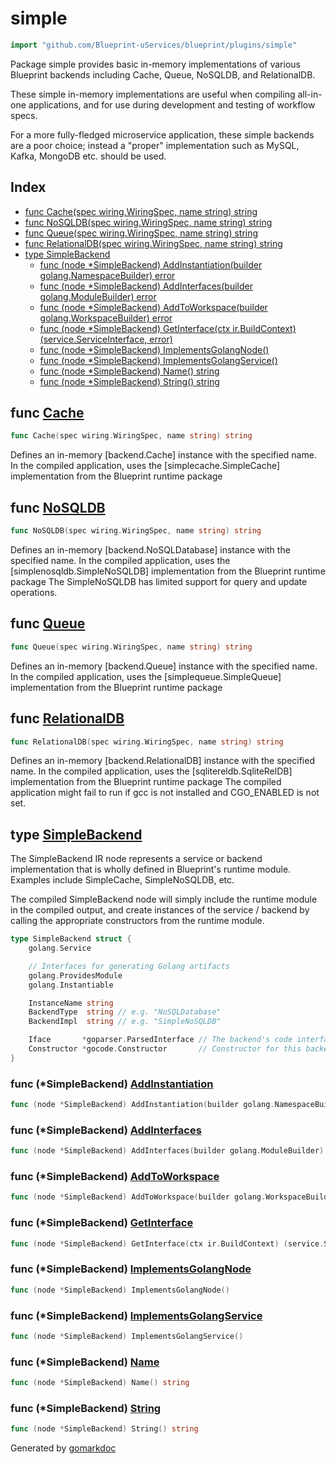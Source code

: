 <!-- Code generated by gomarkdoc. DO NOT EDIT -->

# simple

```go
import "github.com/Blueprint-uServices/blueprint/plugins/simple"
```

Package simple provides basic in\-memory implementations of various Blueprint backends including Cache, Queue, NoSQLDB, and RelationalDB.

These simple in\-memory implementations are useful when compiling all\-in\-one applications, and for use during development and testing of workflow specs.

For a more fully\-fledged microservice application, these simple backends are a poor choice; instead a "proper" implementation such as MySQL, Kafka, MongoDB etc. should be used.

## Index

- [func Cache\(spec wiring.WiringSpec, name string\) string](<#Cache>)
- [func NoSQLDB\(spec wiring.WiringSpec, name string\) string](<#NoSQLDB>)
- [func Queue\(spec wiring.WiringSpec, name string\) string](<#Queue>)
- [func RelationalDB\(spec wiring.WiringSpec, name string\) string](<#RelationalDB>)
- [type SimpleBackend](<#SimpleBackend>)
  - [func \(node \*SimpleBackend\) AddInstantiation\(builder golang.NamespaceBuilder\) error](<#SimpleBackend.AddInstantiation>)
  - [func \(node \*SimpleBackend\) AddInterfaces\(builder golang.ModuleBuilder\) error](<#SimpleBackend.AddInterfaces>)
  - [func \(node \*SimpleBackend\) AddToWorkspace\(builder golang.WorkspaceBuilder\) error](<#SimpleBackend.AddToWorkspace>)
  - [func \(node \*SimpleBackend\) GetInterface\(ctx ir.BuildContext\) \(service.ServiceInterface, error\)](<#SimpleBackend.GetInterface>)
  - [func \(node \*SimpleBackend\) ImplementsGolangNode\(\)](<#SimpleBackend.ImplementsGolangNode>)
  - [func \(node \*SimpleBackend\) ImplementsGolangService\(\)](<#SimpleBackend.ImplementsGolangService>)
  - [func \(node \*SimpleBackend\) Name\(\) string](<#SimpleBackend.Name>)
  - [func \(node \*SimpleBackend\) String\(\) string](<#SimpleBackend.String>)


<a name="Cache"></a>
## func [Cache](<https://gitlab.mpi-sws.org/cld/blueprint2/blueprint/blob/main/plugins/simple/wiring.go#L38>)

```go
func Cache(spec wiring.WiringSpec, name string) string
```

Defines an in\-memory \[backend.Cache\] instance with the specified name. In the compiled application, uses the \[simplecache.SimpleCache\] implementation from the Blueprint runtime package

<a name="NoSQLDB"></a>
## func [NoSQLDB](<https://gitlab.mpi-sws.org/cld/blueprint2/blueprint/blob/main/plugins/simple/wiring.go#L19>)

```go
func NoSQLDB(spec wiring.WiringSpec, name string) string
```

Defines an in\-memory \[backend.NoSQLDatabase\] instance with the specified name. In the compiled application, uses the \[simplenosqldb.SimpleNoSQLDB\] implementation from the Blueprint runtime package The SimpleNoSQLDB has limited support for query and update operations.

<a name="Queue"></a>
## func [Queue](<https://gitlab.mpi-sws.org/cld/blueprint2/blueprint/blob/main/plugins/simple/wiring.go#L32>)

```go
func Queue(spec wiring.WiringSpec, name string) string
```

Defines an in\-memory \[backend.Queue\] instance with the specified name. In the compiled application, uses the \[simplequeue.SimpleQueue\] implementation from the Blueprint runtime package

<a name="RelationalDB"></a>
## func [RelationalDB](<https://gitlab.mpi-sws.org/cld/blueprint2/blueprint/blob/main/plugins/simple/wiring.go#L26>)

```go
func RelationalDB(spec wiring.WiringSpec, name string) string
```

Defines an in\-memory \[backend.RelationalDB\] instance with the specified name. In the compiled application, uses the \[sqlitereldb.SqliteRelDB\] implementation from the Blueprint runtime package The compiled application might fail to run if gcc is not installed and CGO\_ENABLED is not set.

<a name="SimpleBackend"></a>
## type [SimpleBackend](<https://gitlab.mpi-sws.org/cld/blueprint2/blueprint/blob/main/plugins/simple/ir.go#L21-L34>)

The SimpleBackend IR node represents a service or backend implementation that is wholly defined in Blueprint's runtime module. Examples include SimpleCache, SimpleNoSQLDB, etc.

The compiled SimpleBackend node will simply include the runtime module in the compiled output, and create instances of the service / backend by calling the appropriate constructors from the runtime module.

```go
type SimpleBackend struct {
    golang.Service

    // Interfaces for generating Golang artifacts
    golang.ProvidesModule
    golang.Instantiable

    InstanceName string
    BackendType  string // e.g. "NoSQLDatabase"
    BackendImpl  string // e.g. "SimpleNoSQLDB"

    Iface       *goparser.ParsedInterface // The backend's code interface
    Constructor *gocode.Constructor       // Constructor for this backend implementation
}
```

<a name="SimpleBackend.AddInstantiation"></a>
### func \(\*SimpleBackend\) [AddInstantiation](<https://gitlab.mpi-sws.org/cld/blueprint2/blueprint/blob/main/plugins/simple/ir.go#L86>)

```go
func (node *SimpleBackend) AddInstantiation(builder golang.NamespaceBuilder) error
```



<a name="SimpleBackend.AddInterfaces"></a>
### func \(\*SimpleBackend\) [AddInterfaces](<https://gitlab.mpi-sws.org/cld/blueprint2/blueprint/blob/main/plugins/simple/ir.go#L82>)

```go
func (node *SimpleBackend) AddInterfaces(builder golang.ModuleBuilder) error
```



<a name="SimpleBackend.AddToWorkspace"></a>
### func \(\*SimpleBackend\) [AddToWorkspace](<https://gitlab.mpi-sws.org/cld/blueprint2/blueprint/blob/main/plugins/simple/ir.go#L76>)

```go
func (node *SimpleBackend) AddToWorkspace(builder golang.WorkspaceBuilder) error
```



<a name="SimpleBackend.GetInterface"></a>
### func \(\*SimpleBackend\) [GetInterface](<https://gitlab.mpi-sws.org/cld/blueprint2/blueprint/blob/main/plugins/simple/ir.go#L72>)

```go
func (node *SimpleBackend) GetInterface(ctx ir.BuildContext) (service.ServiceInterface, error)
```



<a name="SimpleBackend.ImplementsGolangNode"></a>
### func \(\*SimpleBackend\) [ImplementsGolangNode](<https://gitlab.mpi-sws.org/cld/blueprint2/blueprint/blob/main/plugins/simple/ir.go#L100>)

```go
func (node *SimpleBackend) ImplementsGolangNode()
```



<a name="SimpleBackend.ImplementsGolangService"></a>
### func \(\*SimpleBackend\) [ImplementsGolangService](<https://gitlab.mpi-sws.org/cld/blueprint2/blueprint/blob/main/plugins/simple/ir.go#L101>)

```go
func (node *SimpleBackend) ImplementsGolangService()
```



<a name="SimpleBackend.Name"></a>
### func \(\*SimpleBackend\) [Name](<https://gitlab.mpi-sws.org/cld/blueprint2/blueprint/blob/main/plugins/simple/ir.go#L68>)

```go
func (node *SimpleBackend) Name() string
```



<a name="SimpleBackend.String"></a>
### func \(\*SimpleBackend\) [String](<https://gitlab.mpi-sws.org/cld/blueprint2/blueprint/blob/main/plugins/simple/ir.go#L96>)

```go
func (node *SimpleBackend) String() string
```



Generated by [gomarkdoc](<https://github.com/princjef/gomarkdoc>)
